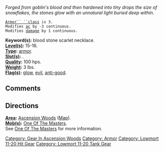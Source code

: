 *Forged from goblin's blood and then hardened into tiny drops the size
of snowflakes, the stones glow with an unnatural light buried deep
within.*

[`Armor`` ``class`](Armor_Values.md "wikilink")` is 3.`  
`Modifies `[`ac`](Armor_Class.md "wikilink")` by -3 continuous.`  
`Modifies `[`damage`](Damage_Roll.md "wikilink")` by 1 continuous.`

**Keyword(s):** blood stone scarlet necklace.  
**[Level(s)](Object_Level.md "wikilink"):** 15-16.  
**[Type](:Category:_Object_Types.md "wikilink"):**
[armor](:Category:_Armor.md "wikilink").  
**[Slot(s)](Object_Slots.md "wikilink"):** <worn around neck>.  
**[Quality](Object_Quality.md "wikilink"):** 100 hps.  
**[Weight](Object_Weight.md "wikilink"):** 3 lbs.  
**[Flag(s)](:Category:_Object_Flags.md "wikilink"):**
[glow](Glow_Flag.md "wikilink"), [evil](Evil_Flag.md "wikilink"),
[anti-good](Anti-Good_Flag.md "wikilink").  

## Comments

## Directions

**[Area](:Category:_Areas.md "wikilink"):** [Ascension
Woods](:Category:_Ascension_Woods.md "wikilink")
([Map](Ascension_Woods_Map.md "wikilink")).  
**[Mob(s)](:Category:_Mobs.md "wikilink"):** [One Of The
Masters](One_Of_The_Masters "wikilink").  
See [One Of The Masters](One_Of_The_Masters "wikilink") for more
information.  

[Category: Gear In Ascension
Woods](Category:_Gear_In_Ascension_Woods "wikilink") [Category:
Armor](Category:_Armor "wikilink") [Category: Lowmort 11-20 Hit
Gear](Category:_Lowmort_11-20_Hit_Gear "wikilink") [Category: Lowmort
11-20 Tank Gear](Category:_Lowmort_11-20_Tank_Gear "wikilink")
